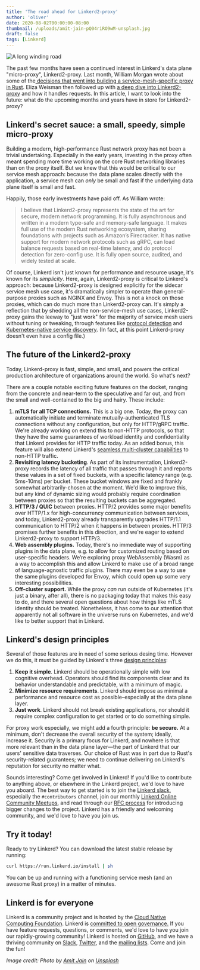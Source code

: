 ```yaml
---
title: 'The road ahead for Linkerd2-proxy'
author: 'oliver'
date: 2020-08-02T00:00:00-08:00
thumbnail: /uploads/amit-jain-pQ04riRO9wM-unsplash.jpg
draft: false
tags: [Linkerd]
---
```


![A long winding road](/uploads/amit-jain-pQ04riRO9wM-unsplash.jpg)

The past few months have seen a continued interest in Linkerd's data plane
"micro-proxy", Linkerd2-proxy. Last month, William Morgan wrote about some of
the[ decisions that went into building a service-mesh-specific proxy in
Rust](https://thenewstack.io/linkerds-little-secret-a-lightning-fast-service-mesh-focused-rust-network-proxy/).
Eliza Weisman then followed up with [a deep dive into
Linkerd2-proxy](https://linkerd.io/2020/07/23/under-the-hood-of-linkerds-state-of-the-art-rust-proxy-linkerd2-proxy/)
and how it handles requests. In this article, I want to look into the future:
what do the upcoming months and years have in store for Linkerd2-proxy?


## Linkerd's secret sauce: a small, speedy, simple micro-proxy 

Building a modern, high-performance Rust network proxy has not been a trivial
undertaking. Especially in the early years, investing in the proxy often meant
spending more time working on the core Rust networking libraries than on the
proxy itself. But we knew that this would be critical to our service mesh
approach: because the data plane scales directly with the application, a
service mesh can _only_ be small and fast if the underlying data plane itself
is small and fast.

Happily, those early investments have paid off. As William wrote:

> I believe that Linkerd2-proxy represents the state of the art for secure,
modern network programming. It is fully asynchronous and written in a modern
type-safe and memory-safe language. It makes full use of the modern Rust
networking ecosystem, sharing foundations with projects such as Amazon’s
Firecracker. It has native support for modern network protocols such as gRPC,
can load balance requests based on real-time latency, and do protocol detection
for zero-config use. It is fully open source, audited, and widely tested at
scale.

Of course, Linkerd isn't just known for performance and resource usage, it's
known for its _simplicity_. Here, again, Linkerd2-proxy is critical to
Linkerd's approach: because Linkerd2-proxy is designed explicitly for the
sidecar service mesh use case, it's dramatically simpler to operate than
general-purpose proxies such as NGINX and Envoy. This is not a knock on those
proxies, which can do much more than Linkerd2-proxy can. It's simply a
reflection that by shedding all the non-service-mesh use cases, Linkerd2-proxy
gains the leeway to "just work" for the majority of service mesh users without
tuning or tweaking, through features like [protocol
detection](https://linkerd.io/2/features/protocol-detection/) and
[Kubernetes-native service
discovery](https://linkerd.io/2/features/load-balancing/).
(In fact, at this point Linkerd-proxy doesn't even have a config file.)

## The future of the Linkerd2-proxy

Today, Linkerd-proxy is fast, simple, and small, and powers the critical
production architecture of organizations around the world. So what's next?

There are a couple notable exciting future features on the docket, ranging from
the concrete and near-term to the speculative and far out, and from the small
and well-contained to the big and hairy. These include:

1. **mTLS for all TCP connections.** This is a big one. Today, the proxy can
automatically initiate and terminate mutually-authenticated TLS connections
without any configuration, but only for HTTP/gRPC traffic. We're already
working on extend this to non-HTTP protocols, so that they have the same
guarantees of workload identity and confidentiality that Linkerd provides for
HTTP traffic today. As an added bonus, this feature will also extend Linkerd's
[seamless multi-cluster
capabilities](https://linkerd.io/2/features/multicluster/) to non-HTTP traffic. 
2. **Revisiting latency bucketing**. As part of its instrumentation,
Linkerd2-proxy records the latency of all traffic that passes through it and
reports these values in a set of fixed buckets, with a specific latency range
(e.g. 5ms-10ms) per bucket. These bucket windows are fixed and frankly somewhat
arbitrarily-chosen at the moment. We'd like to improve this, but any kind of
dynamic sizing would probably require coordination between proxies so that the
resulting buckets can be aggregated.
3. **HTTP/3 / QUIC** between proxies. HTTP/2 provides some major benefits over
HTTP/1.x for high-concurrency communication between services, and today,
Linkerd2-proxy already transparently upgrades HTTP/1.1 communication to HTTP/2
when it happens in between proxies. HTTP/3 promises further benefits in
this direction, and we're eager to extend Linkerd2-proxy to support HTTP/3.
4. **Web assembly plugins.** Today, there's no immediate way of supporting
plugins in the data plane, e.g. to allow for customized routing based on
user-specific headers. We’re exploring proxy WebAssembly (Wasm) as a way to
accomplish this and allow Linkerd to make use of a broad range of
language-agnostic traffic plugins. There may even be a way to use the same
plugins developed for Envoy, which could open up some very interesting
possibilities.
5. **Off-cluster support.** While the proxy _can_ run outside of Kubernetes
(it's just a binary, after all), there is no packaging today that makes this
easy to do, and there several open questions about how things like mTLS
identity should be treated. Nonetheless, it has come to our attention that
apparently not all software in the universe runs on Kubernetes, and we'd like
to better support that in Linkerd.

## Linkerd's design principles 

Several of those features are in need of some serious desing time. However we
do this, it must be guided by Linkerd's three [design
principles](https://linkerd.io/2019/04/29/linkerd-design-principles/):

1. **Keep it simple**. Linkerd should be operationally simple with low
cognitive overhead. Operators should find its components clear and its behavior
understandable and predictable, with a minimum of magic.
2. **Minimize resource requirements**. Linkerd should impose as minimal a
performance and resource cost as possible–especially at the data plane layer.
3. **Just work**. Linkerd should not break existing applications, nor should it
require complex configuration to get started or to do something simple.

For proxy work especially, we might add a fourth principle: **be secure.** At a
minimum, don't decrease the overall security of the system; ideally, increase
it. Security is a primary focus for Linkerd, and nowhere is that more relevant
than in the data plane layer&mdash;the part of Linkerd that our users'
sensitive data traverses. Our choice of Rust was in part due to Rust's
security-related guarantees; we need to continue delivering on Linkerd's
reputation for security no matter what.

Sounds interesting? Come get involved in Linkerd! If you'd like to contribute to
anything above, or elsewhere in the Linkerd project, we'd love to have you
aboard.  The best way to get started is to join the [Linkerd
slack](https://slack.linkerd.io), especially the `#contributors` channel, join
our monthly [Linkerd Online Community
Meetups](https://www.meetup.com/Linkerd-Online-Community-Meetup/), and read
through our [RFC
process](https://linkerd.io/2020/04/08/introducing-linkerds-rfc-process/) for
introducing bigger changes to the project. Linkerd has a friendly and welcoming
community, and we'd love to have you join us.

## Try it today!

Ready to try Linkerd? You can download the latest stable release by running:

```bash
curl https://run.linkerd.io/install | sh
```

You can be up and running with a functioning service mesh (and an awesome Rust
proxy) in a matter of minutes.

## Linkerd is for everyone

Linkerd is a community project and is hosted by the
[Cloud Native Computing Foundation](https://cncf.io/). Linkerd is
[committed to open governance.](https://linkerd.io/2019/10/03/linkerds-commitment-to-open-governance/)
If you have feature requests, questions, or comments, we'd love to have you join
our rapidly-growing community! Linkerd is hosted on
[GitHub](https://github.com/linkerd/), and we have a thriving community on
[Slack](https://slack.linkerd.io/), [Twitter](https://twitter.com/linkerd), and
the [mailing lists](https://linkerd.io/2/get-involved/). Come and join the fun!

<i>Image credit: <span>Photo by <a href="https://unsplash.com/@amitjain0106?utm_source=unsplash&amp;utm_medium=referral&amp;utm_content=creditCopyText">Amit Jain</a> on <a href="https://unsplash.com/s/photos/roadmap?utm_source=unsplash&amp;utm_medium=referral&amp;utm_content=creditCopyText">Unsplash</a></span></i>
